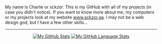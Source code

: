 My name is Charlie or sckzor.  This is my GitHub with all of my projects (in case you didn't notice).  If you want to know more about me, my computers or my projects look at my website www.sckzor.ga.  I may not be a web design god, but I have a few other skills...
  
---

<div align="center">

<a href="https://github.com/jstrieb/github-stats">
  
[![My GitHub Stats](https://github-readme-stats.vercel.app/api/?username=sckzor&count_private=true)]()
[![My GitHub Language Stats](https://github-readme-stats.vercel.app/api/top-langs/?username=sckzor)]()
  
</a>

</div>
